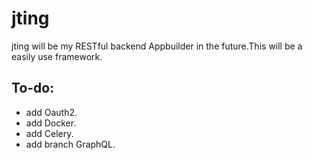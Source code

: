 # jting
jting will be my RESTful backend Appbuilder in the future.This will be a easily use framework.


## To-do:
 - add Oauth2.
 - add Docker.
 - add Celery.
 - add branch GraphQL.
